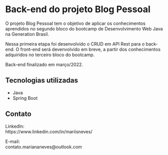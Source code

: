 # Back-end do projeto Blog Pessoal
O projeto Blog Pessoal tem o objetivo de aplicar os conhecimentos aprendidos no segundo bloco do bootcamp de Desenvolvimento Web Java na Generation Brasil.
<p />
Nessa primeira etapa foi desenvolvido o CRUD em API Rest para o back-end. O front-end será devenvolvido em breve, a partir dos conhecimentos adquiridos no 
terceiro bloco do bootcamp.
<p />
Back-end finalizado em março/2022.

<h2>Tecnologias utilizadas</h2>
<ul>
  <li> Java</li>
  <li>Spring Boot</li>
</ul>

<h2>Contato</h2>
LinkedIn: <br />
https://www.linkedin.com/in/mariisneves/ 
<p> <p />
E-mail: <br />
contato.mariananeves@outlook.com

